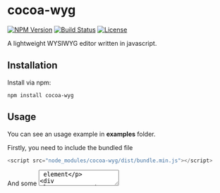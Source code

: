 # cocoa-wyg

[![NPM Version](https://img.shields.io/badge/npm%20package-1.1.0-important)](https://www.npmjs.com/package/cocoa-wyg)
[![Build Status](https://img.shields.io/badge/build-passing-success)](https://github.com/anichitiandreea/cocoa-wyg/deployments/activity_log?environment=Production)
[![License](https://img.shields.io/badge/license-MIT-blueviolet)](https://github.com/anichitiandreea/cocoa-wyg/blob/master/LICENSE)

A lightweight WYSIWYG editor written in javascript.

## Installation

Install via npm:

```
npm install cocoa-wyg
```
## Usage

You can see an usage example in **examples** folder.

Firstly, you need to include the bundled file

```javascript
<script src="node_modules/cocoa-wyg/dist/bundle.min.js"></script>
```
And some <textarea> element

```html
<textarea id="textarea-real"></textarea>
```

Then, create a new instance of editor

```javascript
var editor = new Editor("textarea-real");
```
## Live demo :eyes:

A live demo can be seen [here](https://cocoa-wyg.vercel.app/).

## License

cocoa-wyg may be freely distributed under the MIT license.

